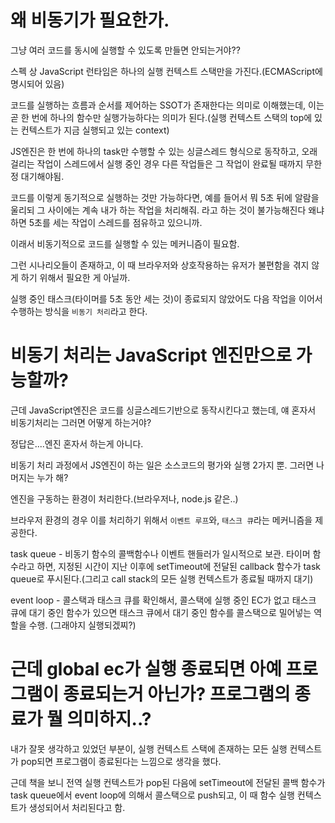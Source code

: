 # 왜 비동기가 필요한가.

그냥 여러 코드를 동시에 실행할 수 있도록 만들면 안되는거야??

스펙 상 JavaScript 런타임은 하나의 실행 컨텍스트 스택만을 가진다.(ECMAScript에 명시되어 있음)

코드를 실행하는 흐름과 순서를 제어하는 SSOT가 존재한다는 의미로 이해했는데, 이는 곧 한 번에 하나의 함수만 실행가능하다는 의미가 된다.(실행 컨텍스트 스택의 top에 있는 컨텍스트가 지금 실행되고 있는 context)

JS엔진은 한 번에 하나의 task만 수행할 수 있는 싱글스레드 형식으로 동작하고, 오래걸리는 작업이 스레드에서 실행 중인 경우 다른 작업들은 그 작업이 완료될 때까지 무한정 대기해야됨.

코드를 이렇게 동기적으로 실행하는 것만 가능하다면, 예를 들어서 뭐 5초 뒤에 알람을 울리되 그 사이에는 계속 내가 하는 작업을 처리해줘. 라고 하는 것이 불가능해진다 왜냐하면 5초를 세는 작업이 스레드를 점유하고 있으니까.

이래서 비동기적으로 코드를 실행할 수 있는 메커니즘이 필요함.

그런 시나리오들이 존재하고, 이 때 브라우저와 상호작용하는 유저가 불편함을 겪지 않게 하기 위해서 필요한 게 아닐까.

실행 중인 태스크(타이머를 5초 동안 세는 것)이 종료되지 않았어도 다음 작업을 이어서 수행하는 방식을 `비동기 처리`라고 한다.

# 비동기 처리는 JavaScript 엔진만으로 가능할까?

근데 JavaScript엔진은 코드를 싱글스레드기반으로 동작시킨다고 했는데, 얘 혼자서 비동기처리는 그러면 어떻게 하는거야?

정답은....엔진 혼자서 하는게 아니다.

비동기 처리 과정에서 JS엔진이 하는 일은 소스코드의 평가와 실행 2가지 뿐. 그러면 나머지는 누가 해?

엔진을 구동하는 환경이 처리한다.(브라우저나, node.js 같은..)

브라우저 환경의 경우 이를 처리하기 위해서 `이벤트 루프`와, `태스크 큐`라는 메커니즘을 제공한다.

task queue - 비동기 함수의 콜백함수나 이벤트 핸들러가 일시적으로 보관. 타이머 함수라고 하면, 지정된 시간이 지난 이후에 setTimeout에 전달된 callback 함수가 task queue로 푸시된다.(그리고 call stack의 모든 실행 컨텍스트가 종료될 때까지 대기)

event loop - 콜스택과 태스크 큐를 확인해서, 콜스택에 실행 중인 EC가 없고 태스크 큐에 대기 중인 함수가 있으면 태스크 큐에서 대기 중인 함수를 콜스택으로 밀어넣는 역할을 수행. (그래야지 실행되겠찌?)

# 근데 global ec가 실행 종료되면 아예 프로그램이 종료되는거 아닌가? 프로그램의 종료가 뭘 의미하지..?

내가 잘못 생각하고 있었던 부분이, 실행 컨텍스트 스택에 존재하는 모든 실행 컨텍스트가 pop되면 프로그램이 종료된다는 느낌으로 생각을 했다.

근데 책을 보니 전역 실행 컨텍스트가 pop된 다음에 setTimeout에 전달된 콜백 함수가 task queue에서 event loop에 의해서 콜스택으로 push되고, 이 때 함수 실행 컨텍스트가 생성되어서 처리된다고 함.
